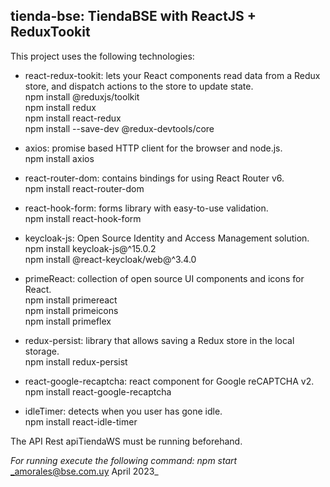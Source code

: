 ## tienda-bse: TiendaBSE with ReactJS + ReduxTookit

This project uses the following technologies:

- react-redux-tookit: lets your React components read data from a Redux store, and dispatch actions to the store to update state.  
  npm install @reduxjs/toolkit  
  npm install redux  
  npm install react-redux  
  npm install --save-dev @redux-devtools/core

- axios: promise based HTTP client for the browser and node.js.  
  npm install axios

- react-router-dom: contains bindings for using React Router v6.  
  npm install react-router-dom

- react-hook-form: forms library with easy-to-use validation.  
  npm install react-hook-form

- keycloak-js: Open Source Identity and Access Management solution.  
  npm install keycloak-js@^15.0.2  
  npm install @react-keycloak/web@^3.4.0

- primeReact: collection of open source UI components and icons for React.  
  npm install primereact  
  npm install primeicons  
  npm install primeflex

- redux-persist: library that allows saving a Redux store in the local storage.  
  npm install redux-persist

- react-google-recaptcha: react component for Google reCAPTCHA v2.  
  npm install react-google-recaptcha

- idleTimer: detects when you user has gone idle.  
  npm install react-idle-timer

The API Rest apiTiendaWS must be running beforehand.

_For running execute the following command: npm start_  
_amorales@bse.com.uy April 2023\_
